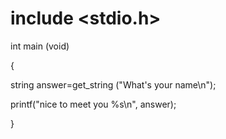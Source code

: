 # include <stdio.h>

int main (void)

{

string answer=get_string ("What's your name\n");

printf("nice to meet you %s\n", answer);

}
